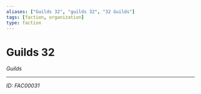 ```yaml
---
aliases: ["Guilds 32", "guilds 32", "32 Guilds"]
tags: [faction, organization]
type: faction
---
```


# Guilds 32

*Guilds*

---
*ID: FAC00031*
